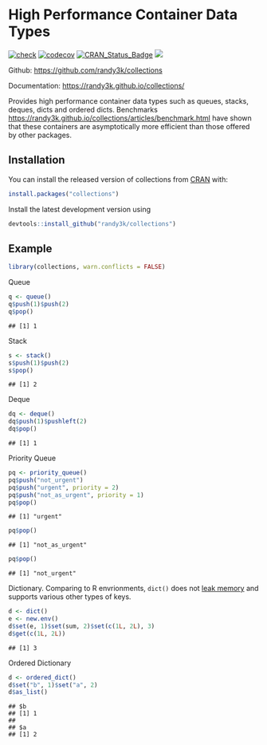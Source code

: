 
<!-- README.md is generated from README.Rmd. Please edit that file -->

# High Performance Container Data Types

[![check](https://github.com/randy3k/collections/actions/workflows/check.yaml/badge.svg)](https://github.com/randy3k/collections/actions/workflows/check.yaml)
[![codecov](https://app.codecov.io/gh/randy3k/collections/branch/master/graph/badge.svg)](https://app.codecov.io/gh/randy3k/collections)
[![CRAN\_Status\_Badge](https://www.r-pkg.org/badges/version/collections)](https://cran.r-project.org/package=collections)
[![](https://cranlogs.r-pkg.org/badges/grand-total/collections)](https://cran.r-project.org/package=collections)

Github: <https://github.com/randy3k/collections>

Documentation: <https://randy3k.github.io/collections/>

Provides high performance container data types such as queues, stacks,
deques, dicts and ordered dicts. Benchmarks
<https://randy3k.github.io/collections/articles/benchmark.html> have
shown that these containers are asymptotically more efficient than those
offered by other packages.

## Installation

You can install the released version of collections from
[CRAN](https://CRAN.R-project.org) with:

``` r
install.packages("collections")
```

Install the latest development version using

``` r
devtools::install_github("randy3k/collections")
```

## Example

``` r
library(collections, warn.conflicts = FALSE)
```

Queue

``` r
q <- queue()
q$push(1)$push(2)
q$pop()
```

    ## [1] 1

Stack

``` r
s <- stack()
s$push(1)$push(2)
s$pop()
```

    ## [1] 2

Deque

``` r
dq <- deque()
dq$push(1)$pushleft(2)
dq$pop()
```

    ## [1] 1

Priority Queue

``` r
pq <- priority_queue()
pq$push("not_urgent")
pq$push("urgent", priority = 2)
pq$push("not_as_urgent", priority = 1)
pq$pop()
```

    ## [1] "urgent"

``` r
pq$pop()
```

    ## [1] "not_as_urgent"

``` r
pq$pop()
```

    ## [1] "not_urgent"

Dictionary. Comparing to R envrionments, `dict()` does not [leak
memory](https://r-lib.github.io/fastmap/#memory-leak-examples) and
supports various other types of keys.

``` r
d <- dict()
e <- new.env()
d$set(e, 1)$set(sum, 2)$set(c(1L, 2L), 3)
d$get(c(1L, 2L))
```

    ## [1] 3

Ordered Dictionary

``` r
d <- ordered_dict()
d$set("b", 1)$set("a", 2)
d$as_list()
```

    ## $b
    ## [1] 1
    ## 
    ## $a
    ## [1] 2
